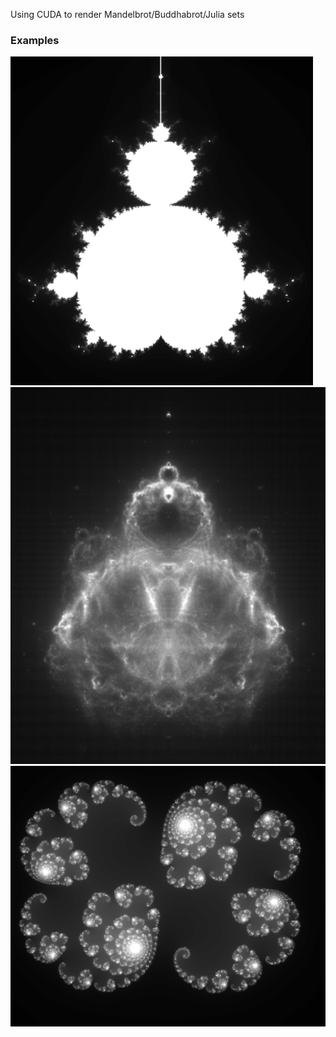 Using CUDA to render Mandelbrot/Buddhabrot/Julia sets

<h3>Examples</h3>

![Mandelbrot](https://raw.githubusercontent.com/erablebleu/Fracticiel/master/Export/Mandelbrot.png)
![Buddhabrot](https://raw.githubusercontent.com/erablebleu/Fracticiel/master/Export/Buddhabrot.png)
![Julia](https://raw.githubusercontent.com/erablebleu/Fracticiel/master/Export/Julia.png)
